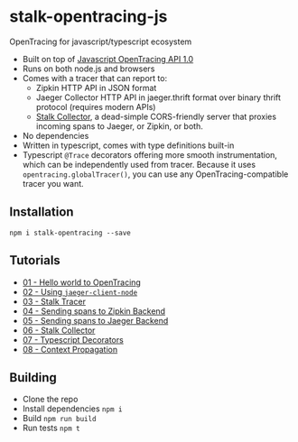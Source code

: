 # stalk-opentracing-js

OpenTracing for javascript/typescript ecosystem
- Built on top of [Javascript OpenTracing API 1.0](https://github.com/opentracing/opentracing-javascript/)
- Runs on both node.js and browsers
- Comes with a tracer that can report to:
    - Zipkin HTTP API in JSON format
    - Jaeger Collector HTTP API in jaeger.thrift format over binary thrift protocol (requires modern APIs)
    - [Stalk Collector](https://github.com/dgurkaynak/stalk-collector), a dead-simple CORS-friendly server that proxies incoming spans to Jaeger, or Zipkin, or both.
- No dependencies
- Written in typescript, comes with type definitions built-in
- Typescript `@Trace` decorators offering more smooth instrumentation, which can be independently used from tracer. Because it uses `opentracing.globalTracer()`, you can use any OpenTracing-compatible tracer you want.

## Installation

`npm i stalk-opentracing --save`

## Tutorials

- [01 - Hello world to OpenTracing](./tutorials/01-opentracing-hello-world/README.md)
- [02 - Using `jaeger-client-node`](./tutorials/02-jaeger-client-node/README.md)
- [03 - Stalk Tracer](./tutorials/03-stalk-tracer/README.md)
- [04 - Sending spans to Zipkin Backend](./tutorials/04-zipkin-reporter/README.md)
- [05 - Sending spans to Jaeger Backend](./tutorials/05-jaeger-reporter/README.md)
- [06 - Stalk Collector](./tutorials/06-stalk-collector/README.md)
- [07 - Typescript Decorators](./tutorials/07-typescript-decorators/README.md)
- [08 - Context Propagation](./tutorials/08-context-propagation/README.md)

## Building

- Clone the repo
- Install dependencies `npm i`
- Build `npm run build`
- Run tests `npm t`

